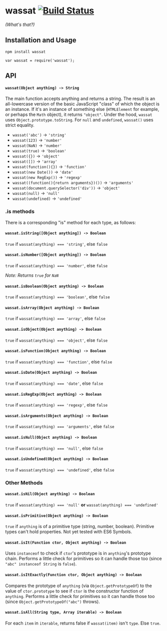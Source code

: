 # wassat [![Build Status](https://travis-ci.org/nickb1080/wassat.svg)](https://travis-ci.org/nickb1080/wassat)
_(What's that?)_

## Installation and Usage

`npm install wassat`

`var wassat = require('wassat');`

## API

#### `wassat(Object anything) -> String`
The main function accepts anything and returns a string. The result is an all-lowercase version of the basic JavaScript "class" of which the object is an instance. If it's an instance of something else (`HTMLElement` for example, or perhaps the `Math` object), it returns `"object"`. Under the hood, `wassat` uses `Object.prototype.toString`. For `null` and `undefined`, `wassat()` uses strict equality.

- `wassat('abc')` -> `'string'`
- `wassat(123)` -> `'number'`
- `wassat(NaN)` -> `'number'`
- `wassat(true)` -> `'boolean'`
- `wassat({})` -> `'object'`
- `wassat([])` -> `'array'`
- `wassat(function(){})` -> `'function'`
- `wassat(new Date())` -> `'date'`
- `wassat(new RegExp())` -> `'regexp'`
- `wassat((function(){return arguments})())` -> `'arguments'`
- `wassat(document.querySelector('div'))` -> `'object'`
- `wassat(null)` -> `'null'`
- `wassat(undefined)` -> `'undefined'`

### .is methods

There is a corresponding "is" method for each type, as follows:

#### `wassat.isString([Object anything]) -> Boolean`
`true` if `wassat(anything) === 'string'`, else `false`

#### `wassat.isNumber([Object anything]) -> Boolean`
`true` if `wassat(anything) === 'number'`, else `false`

_Note: Returns `true` for `NaN`_

#### `wassat.isBoolean(Object anything) -> Boolean`
`true` if `wassat(anything) === 'boolean'`, else `false`

#### `wassat.isArray(Object anything) -> Boolean`
`true` if `wassat(anything) === 'array'`, else `false`

#### `wassat.isObject(Object anything) -> Boolean`
`true` if `wassat(anything) === 'object'`, else `false`

#### `wassat.isFunction(Object anything) -> Boolean`
`true` if `wassat(anything) === 'function'`, else `false`

#### `wassat.isDate(Object anything) -> Boolean`
`true` if `wassat(anything) === 'date'`, else `false`

#### `wassat.isRegExp(Object anything) -> Boolean`
`true` if `wassat(anything) === 'regexp'`, else `false`

#### `wassat.isArguments(Object anything) -> Boolean`
`true` if `wassat(anything) === 'arguments'`, else `false`

#### `wassat.isNull(Object anything) -> Boolean`
`true` if `wassat(anything) === 'null'`, else `false`

#### `wassat.isUndefined(Object anything) -> Boolean`
`true` if `wassat(anything) === 'undefined'`, else `false`

### Other Methods

#### `wassat.isNil(Object anything) -> Boolean`
`true` if `wassat(anything) === 'null'` **or** `wassat(anything) === 'undefined'`

#### `wassat.isPrimitive(Object anything) -> Boolean`
`true` if `anything` is of a primitive type (string, number, boolean). Primitive types can't hold properties. Not yet tested with ES6 Symbols. 

#### `wassat.isIt(Function ctor, Object anything) -> Boolean`
Uses `instanceof` to check if `ctor`'s prototype is in `anything`'s prototype chain. Performs a little check for primitives so it can handle those too (since `"abc" instanceof String` is `false`). 

#### `wassat.isItExactly(Function ctor, Object anything) -> Boolean`
Compares the prototype of `anything` (via `Object.getPrototypeOf`) to the value of `ctor.prototype` to see if `ctor` is the constructor function of `anything`. Performs a little check for primitives so it can handle those too (since `Object.getPrototypeOf("abc")` throws).

#### `wassat.isAll(String type, Array iterable) -> Boolean`
For each `item` in `iterable`, returns false if `wassat(item)` isn't `type`. Else `true`.
